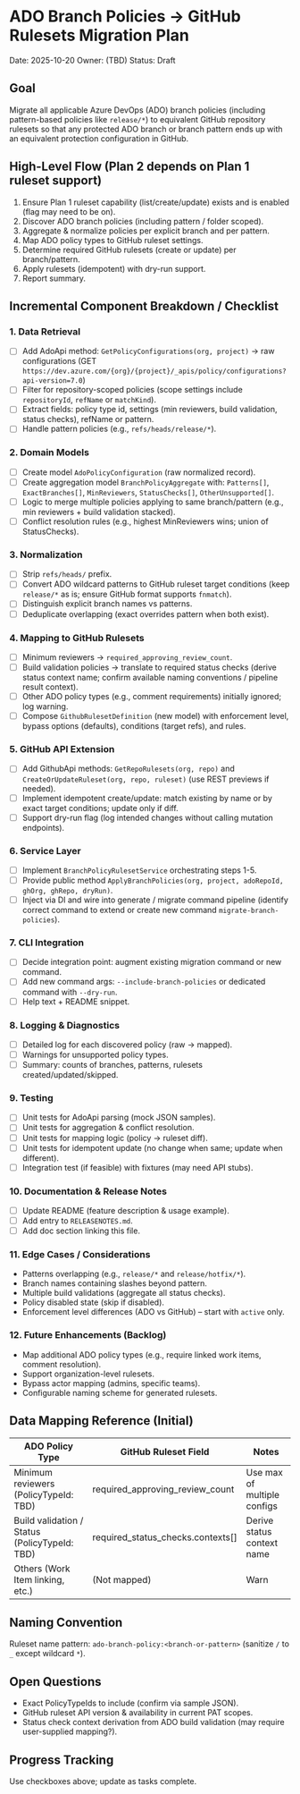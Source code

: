 # ADO Branch Policies -> GitHub Rulesets Migration Plan

Date: 2025-10-20
Owner: (TBD)
Status: Draft

## Goal
Migrate all applicable Azure DevOps (ADO) branch policies (including pattern-based policies like `release/*`) to equivalent GitHub repository rulesets so that any protected ADO branch or branch pattern ends up with an equivalent protection configuration in GitHub.

## High-Level Flow (Plan 2 depends on Plan 1 ruleset support)
1. Ensure Plan 1 ruleset capability (list/create/update) exists and is enabled (flag may need to be on).
2. Discover ADO branch policies (including pattern / folder scoped).
3. Aggregate & normalize policies per explicit branch and per pattern.
4. Map ADO policy types to GitHub ruleset settings.
5. Determine required GitHub rulesets (create or update) per branch/pattern.
6. Apply rulesets (idempotent) with dry-run support.
7. Report summary.

## Incremental Component Breakdown / Checklist

### 1. Data Retrieval
- [ ] Add AdoApi method: `GetPolicyConfigurations(org, project)` -> raw configurations (GET `https://dev.azure.com/{org}/{project}/_apis/policy/configurations?api-version=7.0`)
- [ ] Filter for repository-scoped policies (scope settings include `repositoryId`, `refName` or `matchKind`).
- [ ] Extract fields: policy type id, settings (min reviewers, build validation, status checks), refName or pattern.
- [ ] Handle pattern policies (e.g., `refs/heads/release/*`).

### 2. Domain Models
- [ ] Create model `AdoPolicyConfiguration` (raw normalized record).
- [ ] Create aggregation model `BranchPolicyAggregate` with: `Patterns[]`, `ExactBranches[]`, `MinReviewers`, `StatusChecks[]`, `OtherUnsupported[]`.
- [ ] Logic to merge multiple policies applying to same branch/pattern (e.g., min reviewers + build validation stacked).
- [ ] Conflict resolution rules (e.g., highest MinReviewers wins; union of StatusChecks).

### 3. Normalization
- [ ] Strip `refs/heads/` prefix.
- [ ] Convert ADO wildcard patterns to GitHub ruleset target conditions (keep `release/*` as is; ensure GitHub format supports `fnmatch`).
- [ ] Distinguish explicit branch names vs patterns.
- [ ] Deduplicate overlapping (exact overrides pattern when both exist).

### 4. Mapping to GitHub Rulesets
- [ ] Minimum reviewers -> `required_approving_review_count`.
- [ ] Build validation policies -> translate to required status checks (derive status context name; confirm available naming conventions / pipeline result context).
- [ ] Other ADO policy types (e.g., comment requirements) initially ignored; log warning.
- [ ] Compose `GithubRulesetDefinition` (new model) with enforcement level, bypass options (defaults), conditions (target refs), and rules.

### 5. GitHub API Extension
- [ ] Add GithubApi methods: `GetRepoRulesets(org, repo)` and `CreateOrUpdateRuleset(org, repo, ruleset)` (use REST previews if needed).
- [ ] Implement idempotent create/update: match existing by name or by exact target conditions; update only if diff.
- [ ] Support dry-run flag (log intended changes without calling mutation endpoints).

### 6. Service Layer
- [ ] Implement `BranchPolicyRulesetService` orchestrating steps 1-5.
- [ ] Provide public method `ApplyBranchPolicies(org, project, adoRepoId, ghOrg, ghRepo, dryRun)`.
- [ ] Inject via DI and wire into generate / migrate command pipeline (identify correct command to extend or create new command `migrate-branch-policies`).

### 7. CLI Integration
- [ ] Decide integration point: augment existing migration command or new command.
- [ ] Add new command args: `--include-branch-policies` or dedicated command with `--dry-run`.
- [ ] Help text + README snippet.

### 8. Logging & Diagnostics
- [ ] Detailed log for each discovered policy (raw -> mapped).
- [ ] Warnings for unsupported policy types.
- [ ] Summary: counts of branches, patterns, rulesets created/updated/skipped.

### 9. Testing
- [ ] Unit tests for AdoApi parsing (mock JSON samples).
- [ ] Unit tests for aggregation & conflict resolution.
- [ ] Unit tests for mapping logic (policy -> ruleset diff).
- [ ] Unit tests for idempotent update (no change when same; update when different).
- [ ] Integration test (if feasible) with fixtures (may need API stubs).

### 10. Documentation & Release Notes
- [ ] Update README (feature description & usage example).
- [ ] Add entry to `RELEASENOTES.md`.
- [ ] Add doc section linking this file.

### 11. Edge Cases / Considerations
- Patterns overlapping (e.g., `release/*` and `release/hotfix/*`).
- Branch names containing slashes beyond pattern.
- Multiple build validations (aggregate all status checks).
- Policy disabled state (skip if disabled).
- Enforcement level differences (ADO vs GitHub) – start with `active` only.

### 12. Future Enhancements (Backlog)
- Map additional ADO policy types (e.g., require linked work items, comment resolution).
- Support organization-level rulesets.
- Bypass actor mapping (admins, specific teams).
- Configurable naming scheme for generated rulesets.

## Data Mapping Reference (Initial)
| ADO Policy Type | GitHub Ruleset Field | Notes |
|-----------------|----------------------|-------|
| Minimum reviewers (PolicyTypeId: TBD) | required_approving_review_count | Use max of multiple configs |
| Build validation / Status (PolicyTypeId: TBD) | required_status_checks.contexts[] | Derive status context name |
| Others (Work Item linking, etc.) | (Not mapped) | Warn |

## Naming Convention
Ruleset name pattern: `ado-branch-policy:<branch-or-pattern>` (sanitize `/` to `_` except wildcard `*`).

## Open Questions
- Exact PolicyTypeIds to include (confirm via sample JSON).
- GitHub ruleset API version & availability in current PAT scopes.
- Status check context derivation from ADO build validation (may require user-supplied mapping?).

## Progress Tracking
Use checkboxes above; update as tasks complete.
